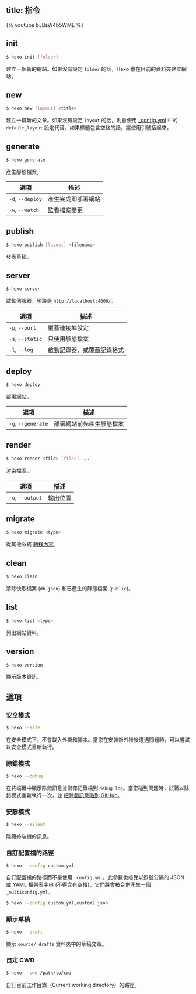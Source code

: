 title: 指令
---

{% youtube bJBsW4b5WME %}

## init

``` bash
$ hexo init [folder]
```

建立一個新的網站。如果沒有設定 `folder` 的話，Hexo 會在目前的資料夾建立網站。

## new

``` bash
$ hexo new [layout] <title>
```

建立一篇新的文章。如果沒有設定 `layout` 的話，則會使用 [_config.yml](configuration.html) 中的 `default_layout` 設定代替。如果標題包含空格的話，請使用引號括起來。

## generate

``` bash
$ hexo generate
```

產生靜態檔案。

選項 | 描述
--- | ---
`-d`, `--deploy` | 產生完成即部署網站
`-w`, `--watch` | 監看檔案變更

## publish

``` bash
$ hexo publish [layout] <filename>
```

發表草稿。

## server

``` bash
$ hexo server
```

啟動伺服器，預設是 `http://localhost:4000/`。

選項 | 描述
--- | ---
`-p`, `--port` | 覆蓋連接埠設定
`-s`, `--static` | 只使用靜態檔案
`-l`, `--log` | 啟動記錄器，或覆蓋記錄格式

## deploy

``` bash
$ hexo deploy
```

部署網站。

選項 | 描述
--- | ---
`-g`, `--generate` | 部署網站前先產生靜態檔案

## render

``` bash
$ hexo render <file> [file2] ...
```

渲染檔案。

選項 | 描述
--- | ---
`-o`, `--output` | 輸出位置

## migrate

``` bash
$ hexo migrate <type>
```

從其他系統 [轉移內容](migration.html)。

## clean

``` bash
$ hexo clean
```

清除快取檔案 (`db.json`) 和已產生的靜態檔案 (`public`)。

## list

``` bash
$ hexo list <type>
```

列出網站資料。

## version

``` bash
$ hexo version
```

顯示版本資訊。

## 選項

### 安全模式

``` bash
$ hexo --safe
```

在安全模式下，不會載入外掛和腳本。當您在安裝新外掛後遭遇問題時，可以嘗試以安全模式重新執行。

### 除錯模式

``` bash
$ hexo --debug
```

在終端機中顯示除錯訊息並儲存記錄檔到 `debug.log`。當您碰到問題時，試著以除錯模式重新執行一次，並 [把除錯訊息貼到 GitHub](https://github.com/hexojs/hexo/issues/new)。

### 安靜模式

``` bash
$ hexo --silent
```

隱藏終端機的訊息。

### 自訂配置檔的路徑

``` bash
$ hexo --config custom.yml
```

自訂配置檔的路徑而不是使用 `_config.yml`。此參數也接受以逗號分隔的 JSON 或 YAML 檔列表字串 (不得含有空格)，它們將會被合併產生一個 `_multiconfig.yml`。

``` bash
$ hexo --config custom.yml,custom2.json
```

### 顯示草稿

``` bash
$ hexo --draft
```

顯示 `source/_drafts` 資料夾中的草稿文章。

### 自定 CWD

``` bash
$ hexo --cwd /path/to/cwd
```

自訂目前工作目錄（Current working directory）的路徑。
